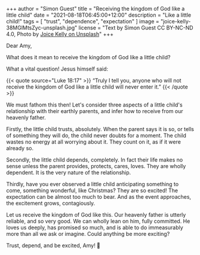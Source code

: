 +++
author = "Simon Guest"
title = "Receiving the kingdom of God like a little child"
date = "2021-08-18T06:45:00+12:00"
description = "Like a little child!"
tags = [ "trust", "dependence", "expectation" ]
image = "joice-kelly-38MGlMtsZyc-unsplash.jpg"
license = "Text by Simon Guest CC BY-NC-ND 4.0, Photo by [Joice Kelly on Unsplash](https://unsplash.com/photos/38MGlMtsZyc)"
+++

Dear Amy,

What does it mean to receive the kingdom of God like a little child?

What a vital question!  Jesus himself said:

{{< quote source="Luke 18:17" >}}
“Truly I tell you, anyone who will not receive the kingdom of God like a little child will never enter it.”
{{< /quote >}}

We must fathom this then!  Let's consider three aspects of a little child's relationship with their earthly parents, and infer how to receive from our heavenly father.

Firstly, the little child trusts, absolutely. When the parent says it is so, or tells of something they will do, the child never doubts for a moment. The child wastes no energy at all worrying about it. They count on it, as if it were already so.

Secondly, the little child depends, completely. In fact their life makes no sense unless the parent provides, protects, cares, loves. They are wholly dependent. It is the very nature of the relationship.

Thirdly, have you ever observed a little child anticipating something to come, something wonderful, like Christmas? They are so excited! The expectation can be almost too much to bear. And as the event approaches, the excitement grows, contagiously.

Let us receive the kingdom of God like this. Our heavenly father is utterly reliable, and so very good. We can wholly lean on him, fully committed. He loves us deeply, has promised so much, and is able to do immeasurably more than all we ask or imagine. Could anything be more exciting?

Trust, depend, and be excited, Amy! 🙏
